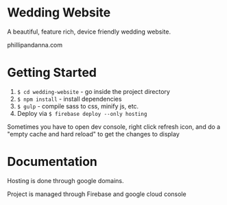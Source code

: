 # Wedding Website
A beautiful, feature rich, device friendly wedding website.  

phillipandanna.com

# Getting Started
1. `$ cd wedding-website` - go inside the project directory
2. `$ npm install` - install dependencies
3. `$ gulp` - compile sass to css, minify js, etc.
4. Deploy via `$ firebase deploy --only hosting`

Sometimes you have to open dev console, right click refresh icon, and do a "empty cache and hard reload" to get the changes to display

# Documentation
Hosting is done through google domains.

Project is managed through Firebase and google cloud console
